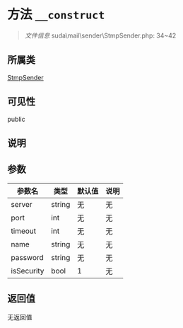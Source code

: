 # 方法 `__construct`

> *文件信息* suda\mail\sender\StmpSender.php: 34~42

## 所属类 

[StmpSender](../StmpSender.md)

## 可见性

 public 

## 说明



## 参数


| 参数名 | 类型 | 默认值 | 说明 |
|--------|-----|-------|-------|
| server |  string | 无 | 无 |
| port |  int | 无 | 无 |
| timeout |  int | 无 | 无 |
| name |  string | 无 | 无 |
| password |  string | 无 | 无 |
| isSecurity |  bool | 1 | 无 |



## 返回值

无返回值
